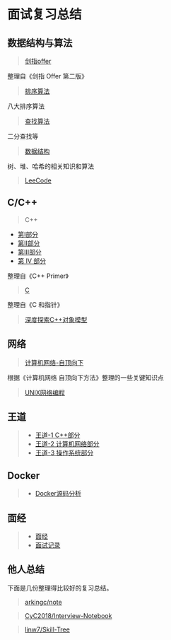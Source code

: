 # 面试复习总结

## 数据结构与算法

> [剑指offer](notes/algorithms/剑指offer.md)

整理自《剑指 Offer 第二版》

> [排序算法](notes/algorithms/排序算法.md)

八大排序算法

> [查找算法](notes/algorithms/查找算法.md)

二分查找等

> [数据结构](notes/algorithms/数据结构.md)

树、堆、哈希的相关知识和算法

> [LeeCode](https://github.com/guanjunjian/LeetCode/blob/master/README.md)

## C/C++

> C++

- [第Ⅰ部分](https://guanjunjian.github.io/2017/01/19/study-cpp-primer-summary_1/)
- [第Ⅱ部分](https://guanjunjian.github.io/2017/01/26/study-cpp-primer-summary_2/)
- [第Ⅲ部分](https://guanjunjian.github.io/2017/02/02/study-cpp-primer-summary_3/)
- [第 IV 部分](https://guanjunjian.github.io/2017/02/09/study-cpp-primer-summary_4/)

整理自《C++ Primer》

> [C](https://guanjunjian.github.io/2017/01/09/study-pointers-on-c-summary/)

整理自《C 和指针》

> [深度探索C++对象模型](notes/language/Inside_the_C++_Object_Mode.md)

## 网络

> [计算机网络-自顶向下](notes/network/Computer-Networking-Top-Down.md)

根据《计算机网络 自顶向下方法》整理的一些关键知识点

> [UNIX网络编程](notes/network/unp笔记.md)

## 王道

> - [王道-1 C++部分](notes/Wangdao/王道程序员求职宝典_1.md)
> - [王道-2 计算机网络部分](notes/Wangdao/王道程序员求职宝典_2.md)
> - [王道-3 操作系统部分](notes/Wangdao/王道程序员求职宝典_3.md)

## Docker

> - [Docker源码分析](notes/Docker/Docker源码分析.md)

## 面经

> - [面经](notes/interview/面经.md)
> - [面试记录](notes/interview/面试记录.md)

## 他人总结

下面是几份整理得比较好的复习总结。

> [arkingc/note](https://github.com/arkingc/note)

> [CyC2018/Interview-Notebook](https://github.com/CyC2018/Interview-Notebook)

> [linw7/Skill-Tree](https://github.com/linw7/Skill-Tree)
